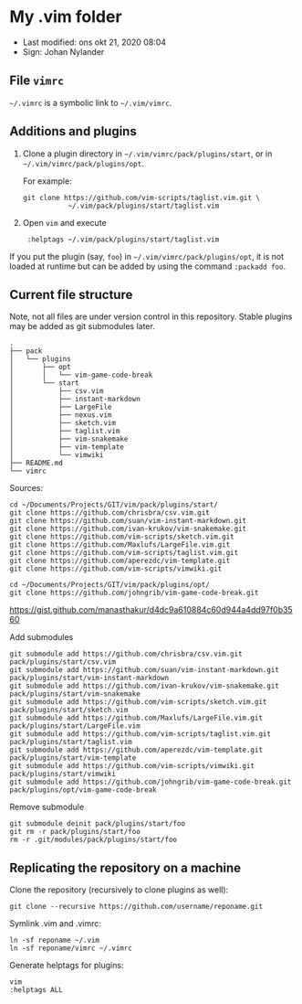 # My .vim folder

- Last modified: ons okt 21, 2020  08:04
- Sign: Johan Nylander

## File `vimrc`

`~/.vimrc` is a symbolic link to `~/.vim/vimrc`.

## Additions and plugins

1. Clone a plugin directory in `~/.vim/vimrc/pack/plugins/start`, or in
   `~/.vim/vimrc/pack/plugins/opt`.

   For example:

       git clone https://github.com/vim-scripts/taglist.vim.git \
                  ~/.vim/pack/plugins/start/taglist.vim

2. Open `vim` and execute

        :helptags ~/.vim/pack/plugins/start/taglist.vim

If you put the plugin (say, `foo`) in `~/.vim/vimrc/pack/plugins/opt`, it is
not loaded at runtime but can be added by using the command `:packadd foo`.

## Current file structure

Note, not all files are under version control in this repository.
Stable plugins may be added as git submodules later.

    .
    ├── pack
    │   └── plugins
    │       ├── opt
    │       │   └── vim-game-code-break
    │       └── start
    │           ├── csv.vim
    │           ├── instant-markdown
    │           ├── LargeFile
    │           ├── nexus.vim
    │           ├── sketch.vim
    │           ├── taglist.vim
    │           ├── vim-snakemake
    │           ├── vim-template
    │           └── vimwiki
    ├── README.md
    └── vimrc

Sources:

    cd ~/Documents/Projects/GIT/vim/pack/plugins/start/
    git clone https://github.com/chrisbra/csv.vim.git
    git clone https://github.com/suan/vim-instant-markdown.git
    git clone https://github.com/ivan-krukov/vim-snakemake.git
    git clone https://github.com/vim-scripts/sketch.vim.git
    git clone https://github.com/Maxlufs/LargeFile.vim.git
    git clone https://github.com/vim-scripts/taglist.vim.git
    git clone https://github.com/aperezdc/vim-template.git
    git clone https://github.com/vim-scripts/vimwiki.git

    cd ~/Documents/Projects/GIT/vim/pack/plugins/opt/
    git clone https://github.com/johngrib/vim-game-code-break.git

<https://gist.github.com/manasthakur/d4dc9a610884c60d944a4dd97f0b3560>

Add submodules

    git submodule add https://github.com/chrisbra/csv.vim.git pack/plugins/start/csv.vim
    git submodule add https://github.com/suan/vim-instant-markdown.git pack/plugins/start/vim-instant-markdown
    git submodule add https://github.com/ivan-krukov/vim-snakemake.git pack/plugins/start/vim-snakemake
    git submodule add https://github.com/vim-scripts/sketch.vim.git pack/plugins/start/sketch.vim
    git submodule add https://github.com/Maxlufs/LargeFile.vim.git pack/plugins/start/LargeFile.vim
    git submodule add https://github.com/vim-scripts/taglist.vim.git pack/plugins/start/taglist.vim
    git submodule add https://github.com/aperezdc/vim-template.git pack/plugins/start/vim-template
    git submodule add https://github.com/vim-scripts/vimwiki.git pack/plugins/start/vimwiki
    git submodule add https://github.com/johngrib/vim-game-code-break.git pack/plugins/opt/vim-game-code-break

Remove submodule

    git submodule deinit pack/plugins/start/foo
    git rm -r pack/plugins/start/foo
    rm -r .git/modules/pack/plugins/start/foo

## Replicating the repository on a machine

Clone the repository (recursively to clone plugins as well):

    git clone --recursive https://github.com/username/reponame.git

Symlink .vim and .vimrc:

    ln -sf reponame ~/.vim
    ln -sf reponame/vimrc ~/.vimrc

Generate helptags for plugins:

    vim
    :helptags ALL
